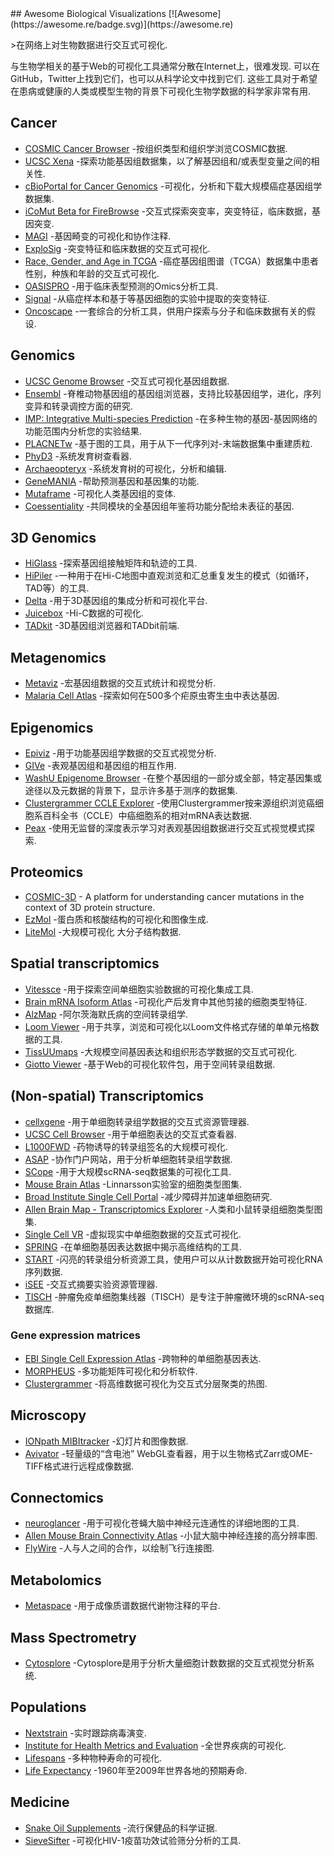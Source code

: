 <div class="github-widget" data-repo="keller-mark/awesome-biological-visualizations"></div>
<script async src="https://pagead2.googlesyndication.com/pagead/js/adsbygoogle.js"></script><ins class="adsbygoogle" style="display:block" data-ad-client="ca-pub-6890694312814945" data-ad-slot="5473692530" data-ad-format="auto"  data-full-width-responsive="true"></ins><script>(adsbygoogle = window.adsbygoogle || []).push({});</script>
## Awesome Biological Visualizations [![Awesome](https://awesome.re/badge.svg)](https://awesome.re)

&gt;在网络上对生物数据进行交互式可视化.

与生物学相关的基于Web的可视化工具通常分散在Internet上，很难发现. 可以在GitHub，Twitter上找到它们，也可以从科学论文中找到它们. 这些工具对于希望在患病或健康的人类或模型生物的背景下可视化生物学数据的科学家非常有用.



## Cancer
- [COSMIC Cancer Browser](https://cancer.sanger.ac.uk/cosmic/browse/tissue) -按组织类型和组织学浏览COSMIC数据.
- [UCSC Xena](https://xenabrowser.net/) -探索功能基因组数据集，以了解基因组和/或表型变量之间的相关性.
- [cBioPortal for Cancer Genomics](http://www.cbioportal.org/) -可视化，分析和下载大规模癌症基因组学数据集.
- [iCoMut Beta for FireBrowse](http://firebrowse.org/iCoMut/) -交互式探索突变率，突变特征，临床数据，基因突变.
- [MAGI](http://magi.brown.edu) -基因畸变的可视化和协作注释.
- [ExploSig](http://explosig.lrgr.io) -突变特征和临床数据的交互式可视化.
- [Race, Gender, and Age in TCGA](https://www.enpicom.com/visual-lab/tcga-visual-exploration-gender-race-age/) -癌症基因组图谱（TCGA）数据集中患者性别，种族和年龄的交互式可视化.
- [OASISPRO](http://tinyurl.com/oasispro) -用于临床表型预测的Omics分析工具.
- [Signal](https://signal.mutationalsignatures.com/) -从癌症样本和基于等基因细胞的实验中提取的突变特征.
- [Oncoscape](https://oncoscape.sttrcancer.org/) -一套综合的分析工具，供用户探索与分子和临床数据有关的假设.


## Genomics
- [UCSC Genome Browser](https://genome.ucsc.edu/) -交互式可视化基因组数据.
- [Ensembl](http://www.ensembl.org) -脊椎动物基因组的基因组浏览器，支持比较基因组学，进化，序列变异和转录调控方面的研究.
- [IMP: Integrative Multi-species Prediction](http://imp.princeton.edu/) -在多种生物的基因-基因网络的功能范围内分析您的实验结果.
- [PLACNETw](https://castillo.dicom.unican.es/ex1/?unique=58f731fec480a) -基于图的工具，用于从下一代序列对-末端数据集中重建质粒.
- [PhyD3](https://phyd3.bits.vib.be/view.php?id=91162629d258a876ee994e9233b2ad87&f=xml) -系统发育树查看器.
- [Archaeopteryx](http://www.phyloxml.org/archaeopteryx-js/bcl2_js.html) -系统发育树的可视化，分析和编辑.
- [GeneMANIA](http://genemania.org/) -帮助预测基因和基因集的功能.
- [Mutaframe](http://deogen2.mutaframe.com/) -可视化人类基因组的变体.
- [Coessentiality](http://coessentiality.net) -共同模块的全基因组年鉴将功能分配给未表征的基因.

## 3D Genomics
- [HiGlass](http://higlass.io/) -探索基因组接触矩阵和轨迹的工具.
- [HiPiler](http://hipiler.higlass.io/) -一种用于在Hi-C地图中直观浏览和汇总重复发生的模式（如循环，TAD等）的工具.
- [Delta](http://delta.big.ac.cn/) -用于3D基因组的集成分析和可视化平台.
- [Juicebox](http://aidenlab.org/juicebox/) -Hi-C数据的可视化.
- [TADkit](http://sgt.cnag.cat/3dg/tadkit/demo.h/index.html#!/project/dataset?conf=assets%2Fexamples%2Fconf.json) -3D基因组浏览器和TADbit前端.

## Metagenomics
- [Metaviz](http://metaviz.cbcb.umd.edu/) -宏基因组数据的交互式统计和视觉分析.
- [Malaria Cell Atlas](https://www.sanger.ac.uk/science/tools/mca/mca/) -探索如何在500多个疟原虫寄生虫中表达基因.

## Epigenomics
- [Epiviz](http://epiviz.cbcb.umd.edu/4/) -用于功能基因组学数据的交互式视觉分析.
- [GIVe](https://mcf7.givengine.org/) -表观基因组和基因组的相互作用.
- [WashU Epigenome Browser](http://epigenomegateway.wustl.edu/) -在整个基因组的一部分或全部，特定基因集或途径以及元数据的背景下，显示许多基于测序的数据集.
- [Clustergrammer CCLE Explorer](https://maayanlab.github.io/CCLE_Clustergrammer/) -使用Clustergrammer按来源组织浏览癌细胞系百科全书（CCLE）中癌细胞系的相对mRNA表达数据.
- [Peax](https://github.com/Novartis/peax) -使用无监督的深度表示学习对表观基因组数据进行交互式视觉模式探索.

## Proteomics
- [COSMIC-3D](https://cancer.sanger.ac.uk/cosmic3d/protein/EGFR) - A platform for understanding cancer mutations in the context of 3D protein structure.
- [EzMol](http://www.sbg.bio.ic.ac.uk/~ezmol/) -蛋白质和核酸结构的可视化和图像生成.
- [LiteMol](https://webchemdev.ncbr.muni.cz/LiteMol/) -大规模可视化 
大分子结构数据.


## Spatial transcriptomics
- [Vitessce](http://vitessce.io) -用于探索空间单细胞实验数据的可视化集成工具.
- [Brain mRNA Isoform Atlas](https://isoformatlas.com/) -可视化产后发育中其他剪接的细胞类型特征.
- [AlzMap](https://alzmap.org/) -阿尔茨海默氏病的空间转录组学.
- [Loom Viewer](http://loom.linnarssonlab.org/dataset/cells/osmFISH/osmFISH_SScortex_mouse_all_cells.loom/NrBEoXQGhYDYoAYLRARigZlRgTDpAtAgFhRnSyg0Wrt1rUVuAHYlCYAOD5AzOo3qNmMAJy8ctaeWAYS0jvNoNqotpO6TSioZgmqmLCTJhNt0ebPCpgAWkQA6RJjgkxYxLkwlMrAKxIjr5wbv7~iKxcaLj~0AIkULhK~DAscpwZxGZJ_LIgigB2AK4ANqVKHIbquqi10LVKsgIl5RxyybFQPIGYGAi4yey4PGjDArjsaAgYaBOJaDy4A3i0C4G4EgbUEmiJmIwYmMnm2E0QQA) -用于共享，浏览和可视化以Loom文件格式存储的单单元格数据的工具.
- [TissUUmaps](https://tissuumaps.research.it.uu.se/) -大规模空间基因表达和组织形态学数据的交互式可视化.
- [Giotto Viewer](http://spatialgiotto.rc.fas.harvard.edu/giotto.viewer.html) -基于Web的可视化软件包，用于空间转录组数据.


## (Non-spatial) Transcriptomics
- [cellxgene](https://www.kidneycellatlas.org/mature-kidney-immune) -用于单细胞转录组学数据的交互式资源管理器.
- [UCSC Cell Browser](http://cells.ucsc.edu/?ds=cortex-dev) -用于单细胞表达的交互式查看器.
- [L1000FWD](http://amp.pharm.mssm.edu/L1000FWD/) -药物诱导的转录组签名的大规模可视化.
- [ASAP](https://asap.epfl.ch/) -协作门户网站，用于分析单细胞转录组学数据.
- [SCope](http://scope.aertslab.org/) -用于大规模scRNA-seq数据集的可视化工具.
- [Mouse Brain Atlas](http://mousebrain.org/) -Linnarsson实验室的细胞类型图集.
- [Broad Institute Single Cell Portal](https://singlecell.broadinstitute.org/single_cell) -减少障碍并加速单细胞研究.
- [Allen Brain Map - Transcriptomics Explorer](http://celltypes.brain-map.org/rnaseq/human_m1_10x) -人类和小鼠转录组细胞类型图集.
- [Single Cell VR](https://singlecellvr.herokuapp.com/) -虚拟现实中单细胞数据的交互式可视化.
- [SPRING](https://kleintools.hms.harvard.edu/tools/springViewer_1_6_dev.html?datasets/mouse_HPCs/basal_bone_marrow/full) -在单细胞基因表达数据中揭示高维结构的工具.
- [START](https://kcvi.shinyapps.io/START/) -闪亮的转录组分析资源工具，使用户可以从计数数据开始可视化RNA序列数据.
- [iSEE](https://marionilab.cruk.cam.ac.uk/iSEE_allen/) -交互式摘要实验资源管理器.
- [TISCH](http://tisch.comp-genomics.org/home/) -肿瘤免疫单细胞集线器（TISCH）是专注于肿瘤微环境的scRNA-seq数据库.

### Gene expression matrices
- [EBI Single Cell Expression Atlas](https://www.ebi.ac.uk/gxa/sc/home) -跨物种的单细胞基因表达.
- [MORPHEUS](https://software.broadinstitute.org/morpheus/) -多功能矩阵可视化和分析软件.
- [Clustergrammer](https://maayanlab.cloud/clustergrammer/) -将高维数据可视化为交互式分层聚类的热图.

## Microscopy
- [IONpath MIBItracker](https://www.ionpath.com/mibitracker/) -幻灯片和图像数据.
- [Avivator](http://avivator.gehlenborglab.org/) -轻量级的“含电池” WebGL查看器，用于以生物格式Zarr或OME-TIFF格式进行远程成像数据.

## Connectomics
- [neuroglancer](https://hemibrain-dot-neuroglancer-demo.appspot.com/#!gs://neuroglancer-janelia-flyem-hemibrain/v1.0/neuroglancer_demo_states/kc_apl_mpn1.json) -用于可视化苍蝇大脑中神经元连通性的详细地图的工具.
- [Allen Mouse Brain Connectivity Atlas](http://connectivity.brain-map.org/) -小鼠大脑中神经连接的高分辨率图.
- [FlyWire](https://flywire.ai/) -人与人之间的合作，以绘制飞行连接图.


## Metabolomics
- [Metaspace](https://metaspace2020.eu/) -用于成像质谱数据代谢物注释的平台.


## Mass Spectrometry
- [Cytosplore](https://www.cytosplore.org/) -Cytosplore是用于分析大量细胞计数数据的交互式视觉分析系统.


## Populations
- [Nextstrain](https://nextstrain.org/) -实时跟踪病毒演变.
- [Institute for Health Metrics and Evaluation](http://www.healthdata.org/results/data-visualizations) -全世界疾病的可视化.
- [Lifespans](http://www.cotrino.com/lifespan/) -多种物种寿命的可视化.
- [Life Expectancy](http://projects.flowingdata.com/life-expectancy/) -1960年至2009年世界各地的预期寿命.


## Medicine
- [Snake Oil Supplements](http://informationisbeautiful.net/visualizations/snake-oil-scientific-evidence-for-nutritional-supplements-vizsweet/) -流行保健品的科学证据.
- [SieveSifter](http://sieve.fredhutch.org/viz/index.html?study=VTN503&protein=gag&reference=MRK_B_Ad5) -可视化HIV-1疫苗功效试验筛分分析的工具.
